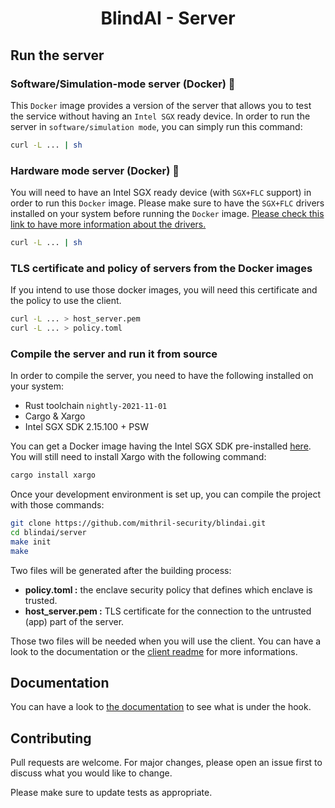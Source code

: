 <h1 align="center">BlindAI - Server</h1>

## Run the server

### Software/Simulation-mode server (Docker) 🐳
This ```Docker``` image provides a version of the server that allows you to test the service without having an ```Intel SGX``` ready device. 
In order to run the server in ```software/simulation mode```, you can simply run this command: 
```bash
curl -L ... | sh
```
### Hardware mode server (Docker) 🐳
You will need to have an Intel SGX ready device (with ```SGX+FLC``` support) in order to run this ```Docker``` image.
Please make sure to have the ```SGX+FLC``` drivers installed on your system before running the ```Docker``` image. [Please check this link to have more information about the drivers.](https://github.com/intel/linux-sgx-driver#build-and-install-the-intelr-sgx-driver)
```bash
curl -L ... | sh
```
### TLS certificate and policy of servers from the Docker images
If you intend to use those docker images, you will need this certificate and the policy to use the client.
```bash
curl -L ... > host_server.pem
curl -L ... > policy.toml
```

### Compile the server and run it from source

In order to compile the server, you need to have the following installed on your system:
* Rust toolchain ```nightly-2021-11-01```
* Cargo & Xargo
* Intel SGX SDK 2.15.100 + PSW

You can get a Docker image having the Intel SGX SDK pre-installed [here](https://github.com/apache/incubator-teaclave-sgx-sdk#pulling-a-pre-built-docker-container). You will still need to install Xargo with the following command: 
```bash
cargo install xargo
```
Once your development environment is set up, you can compile the project with those commands: 
```bash
git clone https://github.com/mithril-security/blindai.git
cd blindai/server
make init
make
```
Two files will be generated after the building process:
- **policy.toml :** the enclave security policy that defines which enclave is trusted.
- **host_server.pem :** TLS certificate for the connection to the untrusted (app) part of the server.

Those two files will be needed when you will use the client. You can have a look to the documentation or the [client readme](https://github.com/mithril-security/blindai/tree/master/client#usage) for more informations.

## Documentation

You can have a look to [the documentation](https://mithrilsecurity.gitbook.io/) to see what is under the hook. 

## Contributing
Pull requests are welcome. For major changes, please open an issue first to discuss what you would like to change.

Please make sure to update tests as appropriate.
